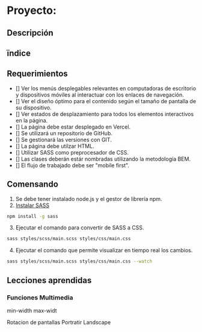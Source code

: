 # Proyecto:

## Descripción


## ïndice


## Requerimientos
- [] Ver los menús desplegables relevantes en computadoras de escritorio y dispositivos móviles al interactuar con los enlaces de navegación.
- [] Ver el diseño óptimo para el contenido según el tamaño de pantalla de su dispositivo.
- [] Ver estados de desplazamiento para todos los elementos interactivos en la página.
- [] La página debe estar desplegado en Vercel.
- [] Se utilizará un repositorio de GitHub.
- [] Se gestionará las versiones con GIT.
- [] La página debe utilzar HTML.
- [] Utilizar SASS como preprocesador de CSS.
- [] Las clases deberán estár nombradas utilizando la metodología BEM.
- [] El flujo de trabajado debe ser "mobile first".


## Comensando

1. Se debe tener instalado node.js y el gestor de librería npm.
2. [Instalar SASS](https://sass-lang.com/install/)

```bash
npm install -g sass
```

3. Ejecutar el comando para convertir de SASS a CSS.

```bash
sass styles/scss/main.scss styles/css/main.css
```

4. Ejecutar el comando que permite visualizar en tiempo real los cambios.

```bash
sass styles/scss/main.scss styles/css/main.css --watch
```


## Lecciones aprendidas

### Funciones Multimedia
min-width
max-widt

Rotacion de pantallas
  Portratir
  Landscape

